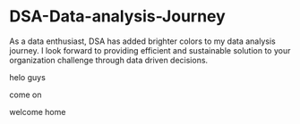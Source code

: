 # DSA-Data-analysis-Journey

As a data enthusiast, DSA has added brighter colors to my data analysis journey. I look forward to providing efficient and sustainable solution to your organization challenge through data driven decisions.

helo guys

come on

welcome home

